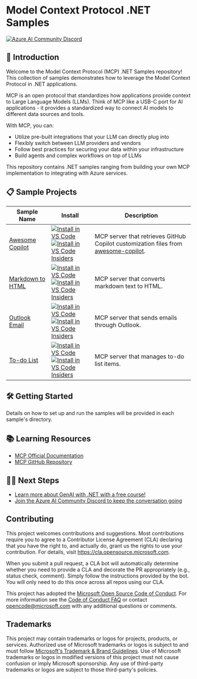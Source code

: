 # Model Context Protocol .NET Samples

[![Azure AI Community Discord](https://dcbadge.limes.pink/api/server/ByRwuEEgH4)](https://discord.com/invite/ByRwuEEgH4)

## 🚀 Introduction

Welcome to the Model Context Protocol (MCP) .NET Samples repository! This collection of samples demonstrates how to leverage the Model Context Protocol in .NET applications.

MCP is an open protocol that standardizes how applications provide context to Large Language Models (LLMs). Think of MCP like a USB-C port for AI applications - it provides a standardized way to connect AI models to different data sources and tools.

With MCP, you can:

- Utilize pre-built integrations that your LLM can directly plug into
- Flexibly switch between LLM providers and vendors
- Follow best practices for securing your data within your infrastructure
- Build agents and complex workflows on top of LLMs

This repository contains .NET samples ranging from building your own MCP implementation to integrating with Azure services.

## 📋 Sample Projects

| Sample Name                             | Install | Description                                                                                                             |
|-----------------------------------------|---------|-------------------------------------------------------------------------------------------------------------------------|
| [Awesome Copilot](./awesome-copilot/)   | [![Install in VS Code](https://img.shields.io/badge/VS_Code-Install-0098FF?style=flat-square&logo=visualstudiocode&logoColor=white)](https://aka.ms/awesome-copilot/mcp/vscode)<br/>[![Install in VS Code Insiders](https://img.shields.io/badge/VS_Code_Insiders-Install-24bfa5?style=flat-square&logo=visualstudiocode&logoColor=white)](https://aka.ms/awesome-copilot/mcp/vscode-insiders)     | MCP server that retrieves GitHub Copilot customization files from [awesome-copilot](https://github.com/github/awesome-copilot). |
| [Markdown to HTML](./markdown-to-html/) | [![Install in VS Code](https://img.shields.io/badge/VS_Code-Install-0098FF?style=flat-square&logo=visualstudiocode&logoColor=white)](https://vscode.dev/redirect?url=vscode%3Amcp%2Finstall%3F%7B%22name%22%3A%22markdown-to-html%22%2C%22gallery%22%3Afalse%2C%22command%22%3A%22docker%22%2C%22args%22%3A%5B%22run%22%2C%22-i%22%2C%22--rm%22%2C%22ghcr.io%2Fmicrosoft%2Fmcp-dotnet-samples%2Fmarkdown-to-html%3Alatest%22%5D%7D)<br/>[![Install in VS Code Insiders](https://img.shields.io/badge/VS_Code_Insiders-Install-24bfa5?style=flat-square&logo=visualstudiocode&logoColor=white)](https://insiders.vscode.dev/redirect?url=vscode-insiders%3Amcp%2Finstall%3F%7B%22name%22%3A%22markdown-to-html%22%2C%22gallery%22%3Afalse%2C%22command%22%3A%22docker%22%2C%22args%22%3A%5B%22run%22%2C%22-i%22%2C%22--rm%22%2C%22ghcr.io%2Fmicrosoft%2Fmcp-dotnet-samples%2Fmarkdown-to-html%3Alatest%22%5D%7D) | MCP server that converts markdown text to HTML.                                                                                 |
| [Outlook Email](./outlook-email/)       | [![Install in VS Code](https://img.shields.io/badge/VS_Code-Install-0098FF?style=flat-square&logo=visualstudiocode&logoColor=white)](https://vscode.dev/redirect?url=vscode%3Amcp%2Finstall%3F%7B%22name%22%3A%22outlook-email%22%2C%22gallery%22%3Afalse%2C%22command%22%3A%22docker%22%2C%22args%22%3A%5B%22run%22%2C%22-i%22%2C%22--rm%22%2C%22ghcr.io%2Fmicrosoft%2Fmcp-dotnet-samples%2Foutlook-email%3Alatest%22%5D%7D)<br/>[![Install in VS Code Insiders](https://img.shields.io/badge/VS_Code_Insiders-Install-24bfa5?style=flat-square&logo=visualstudiocode&logoColor=white)](https://insiders.vscode.dev/redirect?url=vscode-insiders%3Amcp%2Finstall%3F%7B%22name%22%3A%22outlook-email%22%2C%22gallery%22%3Afalse%2C%22command%22%3A%22docker%22%2C%22args%22%3A%5B%22run%22%2C%22-i%22%2C%22--rm%22%2C%22ghcr.io%2Fmicrosoft%2Fmcp-dotnet-samples%2Foutlook-email%3Alatest%22%5D%7D)             | MCP server that sends emails through Outlook.                                                                                   |
| [To-do List](./todo-list/)              | [![Install in VS Code](https://img.shields.io/badge/VS_Code-Install-0098FF?style=flat-square&logo=visualstudiocode&logoColor=white)](https://vscode.dev/redirect?url=vscode%3Amcp%2Finstall%3F%7B%22name%22%3A%22todo-list%22%2C%22gallery%22%3Afalse%2C%22command%22%3A%22docker%22%2C%22args%22%3A%5B%22run%22%2C%22-i%22%2C%22--rm%22%2C%22ghcr.io%2Fmicrosoft%2Fmcp-dotnet-samples%2Ftodo-list%3Alatest%22%5D%7D)<br/>[![Install in VS Code Insiders](https://img.shields.io/badge/VS_Code_Insiders-Install-24bfa5?style=flat-square&logo=visualstudiocode&logoColor=white)](https://insiders.vscode.dev/redirect?url=vscode-insiders%3Amcp%2Finstall%3F%7B%22name%22%3A%22todo-list%22%2C%22gallery%22%3Afalse%2C%22command%22%3A%22docker%22%2C%22args%22%3A%5B%22run%22%2C%22-i%22%2C%22--rm%22%2C%22ghcr.io%2Fmicrosoft%2Fmcp-dotnet-samples%2Ftodo-list%3Alatest%22%5D%7D)                             | MCP server that manages to-do list items.                                                                                       |

## 🛠️ Getting Started

Details on how to set up and run the samples will be provided in each sample's directory.

## 📚 Learning Resources

- [MCP Official Documentation](https://modelcontextprotocol.io/)
- [MCP GitHub Repository](https://github.com/modelcontextprotocol/modelcontextprotocol)

## 🚶‍♀️ Next Steps

- [Learn more about GenAI with .NET with a free course!](https://aka.ms/genainet)
- [Join the Azure AI Community Discord to keep the conversation going](https://discord.com/invite/ByRwuEEgH4)

## Contributing

This project welcomes contributions and suggestions.  Most contributions require you to agree to a
Contributor License Agreement (CLA) declaring that you have the right to, and actually do, grant us
the rights to use your contribution. For details, visit https://cla.opensource.microsoft.com.

When you submit a pull request, a CLA bot will automatically determine whether you need to provide
a CLA and decorate the PR appropriately (e.g., status check, comment). Simply follow the instructions
provided by the bot. You will only need to do this once across all repos using our CLA.

This project has adopted the [Microsoft Open Source Code of Conduct](https://opensource.microsoft.com/codeofconduct/).
For more information see the [Code of Conduct FAQ](https://opensource.microsoft.com/codeofconduct/faq/) or
contact [opencode@microsoft.com](mailto:opencode@microsoft.com) with any additional questions or comments.

## Trademarks

This project may contain trademarks or logos for projects, products, or services. Authorized use of Microsoft 
trademarks or logos is subject to and must follow 
[Microsoft's Trademark & Brand Guidelines](https://www.microsoft.com/en-us/legal/intellectualproperty/trademarks/usage/general).
Use of Microsoft trademarks or logos in modified versions of this project must not cause confusion or imply Microsoft sponsorship.
Any use of third-party trademarks or logos are subject to those third-party's policies.
